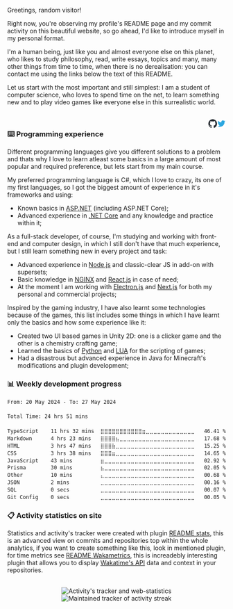 Greetings, random visitor!

Right now, you're observing my profile's README page and my commit activity on this beautiful website, so go ahead, I'd like to introduce myself in my personal format.

I'm a human being, just like you and almost everyone else on this planet, who likes to study philosophy, read, write essays, topics and many, many other things from time to time, when there is no derealisation: you can contact me using the links below the text of this README.

Let us start with the most important and still simplest: I am a student of computer science, who loves to spend time on the net, to learn something new and to play video games like everyone else in this surrealistic world.

<br/>

<a href="https://twitter.com/@FalcionDEV/" align="right">
  <img src=".img/twitter.svg" width="20" align="right" alt="-" title="Twitter"/>
</a>
<a href="https://github.com/Falcion/Falcion/issues/" align="right">
<picture align="right">
    <source 
      srcset=".img/github-white.svg"
      media="(prefers-color-scheme: dark)"
    />
    <source
      srcset=".img/github-black.svg"
      media="(prefers-color-scheme: light), (prefers-color-scheme: no-preference)"
    />
    <img src=".img/github-black.svg" width="20" align="right" alt="-" title="Issues on page"/>
</picture>
</a>

### ⌨️ Programming experience

Different programming languages give you different solutions to a problem and thats why I love to learn atleast some basics in a large amount of most popular and required preference, but lets start from my main course.

My preferred programming language is C#, which I love to crazy, its one of my first languages, so I got the biggest amount of experience in it's frameworks and using:

- Known basics in [ASP.NET](https://dotnet.microsoft.com/en-us/apps/aspnet/) (including ASP.NET Core);
- Advanced experience in [.NET Core](https://dotnet.microsoft.com/) and any knowledge and practice within it;

As a full-stack developer, of course, I'm studying and working with front-end and computer design, in which I still don't have that much experience, but I still learn something new in every project and task:

- Advanced experience in [Node.js](https://nodejs.org/) and classic-clear JS in add-on with supersets;
- Basic knowledge in [NGINX](https://nginx.org/) and [React.js](https://reactjs.org/) in case of need;
- At the moment I am working with [Electron.js](https://electronjs.org/) and [Next.js](https://nextjs.org/) for both my personal and commercial projects;

Inspired by the gaming industry, I have also learnt some technologies because of the games, this list includes some things in which I have learnt only the basics and how some experience like it:

- Created two UI based games in Unity 2D: one is a clicker game and the other is a chemistry crafting game;
- Learned the basics of [Python](https://www.python.org/) and [LUA](http://www.lua.org/) for the scripting of games;
- Had a disastrous but advanced experience in Java for Minecraft's modifications and plugin development;

### 📊 Weekly development progress

<!--START_SECTION:waka-->

```txt
From: 20 May 2024 - To: 27 May 2024

Total Time: 24 hrs 51 mins

TypeScript    11 hrs 32 mins  ⣿⣿⣿⣿⣿⣿⣿⣿⣿⣿⣿⣶⣀⣀⣀⣀⣀⣀⣀⣀⣀⣀⣀⣀⣀   46.41 %
Markdown      4 hrs 23 mins   ⣿⣿⣿⣿⣦⣀⣀⣀⣀⣀⣀⣀⣀⣀⣀⣀⣀⣀⣀⣀⣀⣀⣀⣀⣀   17.68 %
HTML          3 hrs 47 mins   ⣿⣿⣿⣷⣀⣀⣀⣀⣀⣀⣀⣀⣀⣀⣀⣀⣀⣀⣀⣀⣀⣀⣀⣀⣀   15.25 %
CSS           3 hrs 38 mins   ⣿⣿⣿⣶⣀⣀⣀⣀⣀⣀⣀⣀⣀⣀⣀⣀⣀⣀⣀⣀⣀⣀⣀⣀⣀   14.65 %
JavaScript    43 mins         ⣶⣀⣀⣀⣀⣀⣀⣀⣀⣀⣀⣀⣀⣀⣀⣀⣀⣀⣀⣀⣀⣀⣀⣀⣀   02.92 %
Prisma        30 mins         ⣦⣀⣀⣀⣀⣀⣀⣀⣀⣀⣀⣀⣀⣀⣀⣀⣀⣀⣀⣀⣀⣀⣀⣀⣀   02.05 %
Other         10 mins         ⣄⣀⣀⣀⣀⣀⣀⣀⣀⣀⣀⣀⣀⣀⣀⣀⣀⣀⣀⣀⣀⣀⣀⣀⣀   00.68 %
JSON          2 mins          ⣀⣀⣀⣀⣀⣀⣀⣀⣀⣀⣀⣀⣀⣀⣀⣀⣀⣀⣀⣀⣀⣀⣀⣀⣀   00.16 %
SQL           0 secs          ⣀⣀⣀⣀⣀⣀⣀⣀⣀⣀⣀⣀⣀⣀⣀⣀⣀⣀⣀⣀⣀⣀⣀⣀⣀   00.07 %
Git Config    0 secs          ⣀⣀⣀⣀⣀⣀⣀⣀⣀⣀⣀⣀⣀⣀⣀⣀⣀⣀⣀⣀⣀⣀⣀⣀⣀   00.05 %
```

<!--END_SECTION:waka-->

### 📋 Activity statistics on site

Statistics and activity's tracker were created with plugin [README stats](https://github.com/anuraghazra/github-readme-stats/), this is an advanced view on commits and repositories top within the whole analytics, if you want to create something like this, look in mentioned plugin, for time metrics see [README Wakametrics](https://github.com/athul/waka-readme/), this is increadebly interesting plugin that allows you to display [Wakatime's API](https://wakatime.com/) data and context in your repositories.

<br/>
<div align="center">
  <picture align="center">
    <source media="(prefers-color-scheme: dark)" srcset="https://github-readme-stats.vercel.app/api?username=Falcion&custom_title=Git%20activity%20(Falcion):&include_all_commits=true&hide_border=true&theme=dark&ring_color=5094F0">
    <source media="(prefers-color-scheme: light)" srcset="https://github-readme-stats.vercel.app/api?username=Falcion&custom_title=Git%20activity%20(Falcion):&include_all_commits=true&hide_border=true&ring_color=5094F0">
    <img alt="Activity's tracker and web-statistics" src="https://github-readme-stats.vercel.app/api?username=Falcion&custom_title=Git%20activity%20(Falcion):&include_all_commits=true&hide_border=true&ring_color=5094F0">
  </picture>
  <picture align="center">
    <source media="(prefers-color-scheme: dark)" srcset="https://streak-stats.demolab.com?user=Falcion&theme=dark&hide_border=true&date_format=j%2Fn%5B%2FY%5D&ring=5094F0&fire=5094F0&currStreakLabel=5094F0&sideLabels=989898&dates=989898">
    <source media="(prefers-color-scheme: light)" srcset="https://streak-stats.demolab.com?user=Falcion&hide_border=true&date_format=j%2Fn%5B%2FY%5D&ring=5094F0&fire=5094F0&currStreakLabel=5094F0">
    <img alt="Maintained tracker of activity streak" src="https://streak-stats.demolab.com?user=Falcion&hide_border=true&date_format=j%2Fn%5B%2FY%5D&ring=5094F0&fire=5094F0&currStreakLabel=5094F0">
  </picture>
</div>
